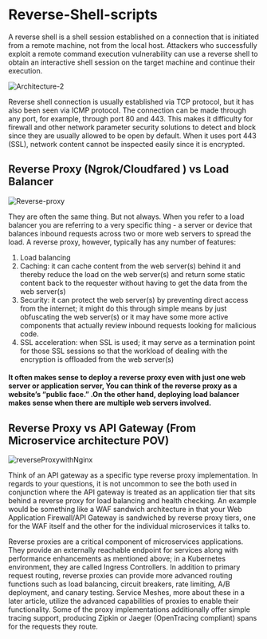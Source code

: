 # Reverse-Shell-scripts
A reverse shell is a shell session established on a connection that is initiated from a remote machine, not from the local host. Attackers who successfully exploit a remote command execution vulnerability can use a reverse shell to obtain an interactive shell session on the target machine and continue their execution.

![Architecture-2](https://user-images.githubusercontent.com/13198518/138933225-e9160bd6-5c99-476b-bcf0-36c705abbc38.png)

Reverse shell connection is usually established via TCP
protocol, but it has also been seen via ICMP protocol. The
connection can be made through any port, for example,
through port 80 and 443. This makes it difficulty for
firewall and other network parameter security solutions
to detect and block since they are usually allowed to be
open by default. When it uses port 443 (SSL), network
content cannot be inspected easily since it is encrypted. 

## Reverse Proxy (Ngrok/Cloudfared ) vs Load Balancer ##

![Reverse-proxy](https://user-images.githubusercontent.com/13198518/139104316-d25645d5-df26-49f8-b040-b8b8a1248b83.png)

They are often the same thing. But not always. When you refer to a load balancer you are referring to a very specific thing - a server or device that balances inbound requests across two or more web servers to spread the load. A reverse proxy, however, typically has any number of features:

1. Load balancing
2. Caching: it can cache content from the web server(s) behind it and thereby reduce the load on the web server(s) and return some static content back to the requester without having to get the data from the web server(s)
3. Security: it can protect the web server(s) by preventing direct access from the internet; it might do this through simple means by just obfuscating the web server(s) or it may have some more active components that actually review inbound requests looking for malicious code.
4. SSL acceleration: when SSL is used; it may serve as a termination point for those SSL sessions so that the workload of dealing with the encryption is offloaded from the web server(s)
#### It often makes sense to deploy a reverse proxy even with just one web server or application server, You can think of the reverse proxy as a website’s “public face.” .On the other hand, deploying load balancer makes sense when there are multiple web servers involved. ####

## Reverse Proxy vs API Gateway (From Microservice architecture POV) ##

![reverseProxywithNginx](https://user-images.githubusercontent.com/13198518/139108513-abe61b7a-bec5-496f-9889-640ed9230df0.png)

Think of an API gateway as a specific type reverse proxy implementation.
In regards to your questions, it is not uncommon to see the both used in conjunction where the API gateway is treated as an application tier that sits behind a reverse proxy for load balancing and health checking. An example would be something like a WAF sandwich architecture in that your Web Application Firewall/API Gateway is sandwiched by reverse proxy tiers, one for the WAF itself and the other for the individual microservices it talks to.

Reverse proxies are a critical component of microservices applications. They provide an externally reachable endpoint for services along with performance enhancements as mentioned above; in a Kubernetes environment, they are called Ingress Controllers. In addition to primary request routing, reverse proxies can provide more advanced routing functions such as load balancing, circuit breakers, rate limiting, A/B deployment, and canary testing. Service Meshes, more about these in a later article, utilize the advanced capabilities of proxies to enable their functionality. Some of the proxy implementations additionally offer simple tracing support, producing Zipkin or Jaeger (OpenTracing compliant) spans for the requests they route.


